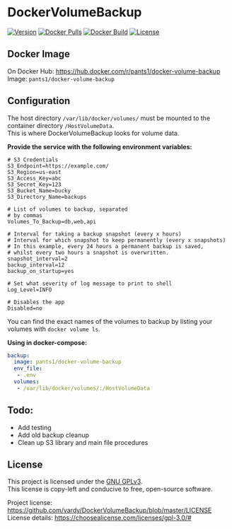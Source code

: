 # DockerVolumeBackup

[![Version](https://img.shields.io/github/v/tag/vardy/dockervolumebackup?label=version&style=flat-square)](https://github.com/vardy/DockerVolumeBackup/packages) [![Docker Pulls](https://img.shields.io/docker/pulls/pants1/docker-volume-backup?style=flat-square)](https://hub.docker.com/r/pants1/docker-volume-backup/) [![Docker Build](https://img.shields.io/docker/cloud/build/pants1/docker-volume-backup?style=flat-square)](https://hub.docker.com/r/pants1/docker-volume-backup/builds) [![License](https://img.shields.io/github/license/vardy/dockervolumebackup?style=flat-square)](https://github.com/vardy/DockerVolumeBackup/blob/master/LICENSE)

## Docker Image

On Docker Hub: https://hub.docker.com/r/pants1/docker-volume-backup    
Image: `pants1/docker-volume-backup`    

## Configuration

The host directory `/var/lib/docker/volumes/` must be mounted to the container directory `/HostVolumeData`.    
This is where DockerVolumeBackup looks for volume data.

**Provide the service with the following environment variables:**
```Properties
# S3 Credentials
S3_Endpoint=https://example.com/
S3_Region=us-east
S3_Access_Key=abc
S3_Secret_Key=123
S3_Bucket_Name=bucky
S3_Directory_Name=backups

# List of volumes to backup, separated
# by commas
Volumes_To_Backup=db,web,api

# Interval for taking a backup snapshot (every x hours)
# Interval for which snapshot to keep permanently (every x snapshots)
# In this example, every 24 hours a permanent backup is saved,
# whilst every two hours a snapshot is overwritten.
snapshot_interval=2
backup_interval=12
backup_on_startup=yes

# Set what severity of log message to print to shell
Log_Level=INFO

# Disables the app
Disabled=no
```

You can find the exact names of the volumes to backup by listing your volumes with `docker volume ls`.

**Using in docker-compose:**

```yml
backup:
  image: pants1/docker-volume-backup
  env_file:
   - .env
  volumes:
   - /var/lib/docker/volumes/:/HostVolumeData
```

## Todo:    
 - Add testing
 - Add old backup cleanup
 - Clean up S3 library and main file procedures

## License

This project is licensed under the [GNU GPLv3](https://www.gnu.org/licenses/gpl.html).    
This license is copy-left and conducive to free, open-source software.

Project license: https://github.com/vardy/DockerVolumeBackup/blob/master/LICENSE  
License details: https://choosealicense.com/licenses/gpl-3.0/#